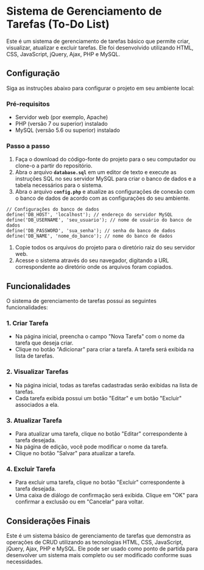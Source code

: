 # **Sistema de Gerenciamento de Tarefas (To-Do List)**

Este é um sistema de gerenciamento de tarefas básico que permite criar, visualizar, atualizar e excluir tarefas. Ele foi desenvolvido utilizando HTML, CSS, JavaScript, jQuery, Ajax, PHP e MySQL.

## **Configuração**

Siga as instruções abaixo para configurar o projeto em seu ambiente local:

### **Pré-requisitos**

- Servidor web (por exemplo, Apache)
- PHP (versão 7 ou superior) instalado
- MySQL (versão 5.6 ou superior) instalado

### **Passo a passo**

1. Faça o download do código-fonte do projeto para o seu computador ou clone-o a partir do repositório.
2. Abra o arquivo **`database.sql`** em um editor de texto e execute as instruções SQL no seu servidor MySQL para criar o banco de dados e a tabela necessários para o sistema.
3. Abra o arquivo **`config.php`** e atualize as configurações de conexão com o banco de dados de acordo com as configurações do seu ambiente.

```
// Configurações do banco de dados
define('DB_HOST', 'localhost'); // endereço do servidor MySQL
define('DB_USERNAME', 'seu_usuario'); // nome de usuário do banco de dados
define('DB_PASSWORD', 'sua_senha'); // senha do banco de dados
define('DB_NAME', 'nome_do_banco'); // nome do banco de dados

```

1. Copie todos os arquivos do projeto para o diretório raiz do seu servidor web.
2. Acesse o sistema através do seu navegador, digitando a URL correspondente ao diretório onde os arquivos foram copiados.

## **Funcionalidades**

O sistema de gerenciamento de tarefas possui as seguintes funcionalidades:

### **1. Criar Tarefa**

- Na página inicial, preencha o campo "Nova Tarefa" com o nome da tarefa que deseja criar.
- Clique no botão "Adicionar" para criar a tarefa. A tarefa será exibida na lista de tarefas.

### **2. Visualizar Tarefas**

- Na página inicial, todas as tarefas cadastradas serão exibidas na lista de tarefas.
- Cada tarefa exibida possui um botão "Editar" e um botão "Excluir" associados a ela.

### **3. Atualizar Tarefa**

- Para atualizar uma tarefa, clique no botão "Editar" correspondente à tarefa desejada.
- Na página de edição, você pode modificar o nome da tarefa.
- Clique no botão "Salvar" para atualizar a tarefa.

### **4. Excluir Tarefa**

- Para excluir uma tarefa, clique no botão "Excluir" correspondente à tarefa desejada.
- Uma caixa de diálogo de confirmação será exibida. Clique em "OK" para confirmar a exclusão ou em "Cancelar" para voltar.

## **Considerações Finais**

Este é um sistema básico de gerenciamento de tarefas que demonstra as operações de CRUD utilizando as tecnologias HTML, CSS, JavaScript, jQuery, Ajax, PHP e MySQL. Ele pode ser usado como ponto de partida para desenvolver um sistema mais completo ou ser modificado conforme suas necessidades.